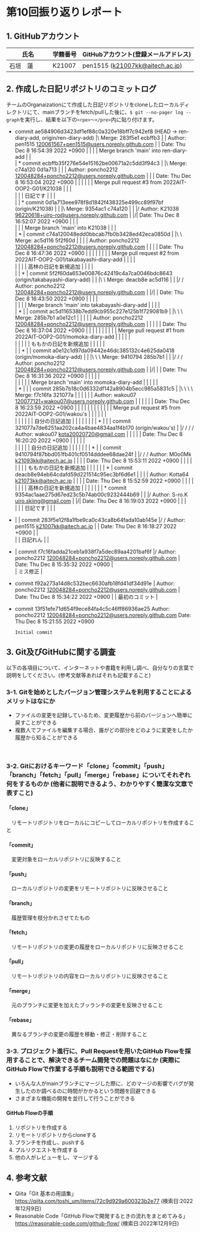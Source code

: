 # 第10回振り返りレポート

## 1. GitHubアカウント

| 氏名           | 学籍番号    | GitHubアカウント(登録メールアドレス) |
| -------------- | ----------- | -------------------------------------- |
| 石垣　蓮    　　 | K21007      | pen1515 (k21007kk@aitech.ac.jp) |

## 2. 作成した日記リポジトリのコミットログ

チームのOrganaizationにて作成した日記リポジトリをcloneしたローカルディレクトリにて、mainブランチをfetch/pullした後に、`$ git --no-pager log --graph`を実行し、結果を以下の`<rpe>〜</pre>`内に貼り付けます。

*   commit ae584906d3423df1ef88c0a320e18bff7c942ef8 (HEAD -> ren-diary-add, origin/ren-diary-add)
|\  Merge: 283f5e1 ecbffb3
| | Author: pen1515 <120061567+pen1515@users.noreply.github.com>
| | Date:   Thu Dec 8 16:54:39 2022 +0900
| | 
| |     Merge branch 'main' into ren-diary-add
| |   
| *   commit ecbffb35f276e54e15162be00671a2c5dd3f94c3
| |\  Merge: c74a120 0d1a713
| | | Author: poncho2212 <120048284+poncho2212@users.noreply.github.com>
| | | Date:   Thu Dec 8 16:53:04 2022 +0900
| | | 
| | |     Merge pull request #3 from 2022AIT-OOP2-G01/K21038
| | |     
| | |     日記です
| | |   
| | *   commit 0d1a713eee978f8d1842f438325e499cc89f97bf (origin/K21038)
| | |\  Merge: 9354ac1 c74a120
| | |/  Author: K21038 <96220618+uiro-ro@users.noreply.github.com>
| |/|   Date:   Thu Dec 8 16:52:07 2022 +0900
| | |   
| | |       Merge branch 'main' into K21038
| | |   
| * |   commit c74a120048edd0bbcab7fb0b3428ed42eca0850d
| |\ \  Merge: ac5d116 5f2f60d
| | | | Author: poncho2212 <120048284+poncho2212@users.noreply.github.com>
| | | | Date:   Thu Dec 8 16:47:36 2022 +0900
| | | | 
| | | |     Merge pull request #2 from 2022AIT-OOP2-G01/takabayashi-diary-add
| | | |     
| | | |     高林の日記を新規追加
| | | |   
| | * |   commit 5f2f60da653e00876c42419c4a7ca0046bdc8643 (origin/takabayashi-diary-add)
| | |\ \  Merge: deacb8e ac5d116
| | |/ /  Author: poncho2212 <120048284+poncho2212@users.noreply.github.com>
| |/| |   Date:   Thu Dec 8 16:43:50 2022 +0900
| | | |   
| | | |       Merge branch 'main' into takabayashi-diary-add
| | | |   
| * | |   commit ac5d116538b7edd9cb955c227e125b1f729081b9
| |\ \ \  Merge: 285b7b1 a0e12c1
| | | | | Author: poncho2212 <120048284+poncho2212@users.noreply.github.com>
| | | | | Date:   Thu Dec 8 16:37:04 2022 +0900
| | | | | 
| | | | |     Merge pull request #1 from 2022AIT-OOP2-G01/momoka-diary-add
| | | | |     
| | | | |     ももかの日記を新規追加
| | | | |   
| | * | |   commit a0e12c1d97da09442e46dc385132c4e625da0418 (origin/momoka-diary-add)
| | |\ \ \  Merge: 9410794 285b7b1
| | |/ / /  Author: poncho2212 <120048284+poncho2212@users.noreply.github.com>
| |/| | |   Date:   Thu Dec 8 16:31:36 2022 +0900
| | | | |   
| | | | |       Merge branch 'main' into momoka-diary-add
| | | | |   
| * | | |   commit 285b7b18c0d6332df142a8904b5ecc985a5831c5
| |\ \ \ \  Merge: f7c16fa 321077a
| | | | | | Author: wakou07 <120077121+wakou07@users.noreply.github.com>
| | | | | | Date:   Thu Dec 8 16:23:59 2022 +0900
| | | | | | 
| | | | | |     Merge pull request #5 from 2022AIT-OOP2-G01/wakou's
| | | | | |     
| | | | | |     自分の日記追加
| | | | | | 
| | * | | | commit 321077a7de6251aa202ca4a4bae4834aa1f4b170 (origin/wakou's)
| |/ / / /  Author: wakou07 <kota20020720@gmail.com>
| | | | |   Date:   Thu Dec 8 16:20:20 2022 +0900
| | | | |   
| | | | |       自分の日記追加
| | | | | 
| | * | | commit 9410794f87bbd051fb401cf0514dddee68dae24f
| |/ / /  Author: M0o0Mk <k21093kk@aitech.ac.jp>
| | | |   Date:   Thu Dec 8 15:53:11 2022 +0900
| | | |   
| | | |       ももかの日記を新規追加
| | | | 
| | * | commit deacb8e94eb64cdafd59d221514c95ec3bf6d6e1
| | | | Author: Kotta64 <k21073kk@aitech.ac.jp>
| | | | Date:   Thu Dec 8 15:52:59 2022 +0900
| | | | 
| | | |     高林の日記を新規追加
| | | | 
| | | * commit 9354ac1aae275d67ed23c5b74ab00c9232444b69
| | |/  Author: S-ro.K <uiro.skiing@gmail.com>
| |/|   Date:   Thu Dec 8 16:19:03 2022 +0900
| | |   
| | |       日記です
| | | 
* | | commit 283f5e12f8a1fbe9ca0c43ca8b64fada10ab145e
|/ /  Author: pen1515 <k21007kk@aitech.ac.jp>
| |   Date:   Thu Dec 8 16:18:27 2022 +0900
| |   
| |       日記れん
| | 
* | commit f7c16fadda21ceb1a938f7a5dec89aa4201baf6f
|/  Author: poncho2212 <120048284+poncho2212@users.noreply.github.com>
|   Date:   Thu Dec 8 15:35:32 2022 +0900
|   
|       ミス修正
| 
* commit f92a273a14d8c532bec6630afb18fd41df34d91e
| Author: poncho2212 <120048284+poncho2212@users.noreply.github.com>
| Date:   Thu Dec 8 15:34:22 2022 +0900
| 
|     最初のコミット
| 
* commit 13f51efe71d654f9ece84fa4c5c46ff86936ae25
  Author: poncho2212 <120048284+poncho2212@users.noreply.github.com>
  Date:   Thu Dec 8 15:21:55 2022 +0900
  
      Initial commit

</pre>


## 3. Git及びGitHubに関する調査

以下の各項目について、インターネットや書籍を利用し調べ、自分なりの言葉で説明をしてください。(参考文献等あればそれも記載すること)

### 3-1. Gitを始めとしたバージョン管理システムを利用することによるメリットはなにか

- ファイルの変更を記録しているため、変更履歴から前のバージョンへ簡単に戻すことができる
- 複数人でファイルを編集する場合、誰がどの部分をどのように変更をしたか履歴から知ることができる
<br>

### 3-2. Gitにおけるキーワード「clone」「commit」「push」「branch」「fetch」「pull」「merge」「rebase」についてそれぞれ何をするものか (他者に説明できるよう、わかりやすく簡潔な文章で表すこと)

#### 「clone」
&emsp;リモートリポジトリをローカルにコピーしてローカルリポジトリを作成すること
#### 「commit」
&emsp;変更対象をローカルリポジトリに反映すること
#### 「push」
&emsp;ローカルリポジトリの変更をリモートリポジトリに反映させること
#### 「branch」
&emsp;履歴管理を枝分かれさせてたもの
#### 「fetch」
&emsp;リモートリポジトリの変更の履歴をローカルリポジトリに反映させること
#### 「pull」
&emsp;リモートリポジトリの内容をローカルリポジトリに反映させること
#### 「merge」
&emsp;元のブランチに変更を加えたブッランチの変更を反映させること
#### 「rebase」
&emsp;異なるブランチの変更の履歴を移動・修正・削除すること
<br>

### 3-3. プロジェクト進行に、Pull Requestを用いたGitHub Flowを採用することで、解決できるチーム開発での問題はなにか (実際にGitHub Flowで作業する手順も説明できる範囲でする)
- いろんな人がmainブランチにマージした際に、どのマージの影響でバグが発生したのか調べるのに時間がかかるという問題を回避できる
- さまざまな機能の開発を並行して行うことができる

#### GitHub Flowの手順
1. リポジトリを作成する
2. リモートリポジトリからcloneする
3. ブランチを作成し、pushする
4. プルリクエストを作成する
5. 他の人がレビューをし、マージする



## 4. 参考文献
- Qiita「Git 基本の用語集」https://qiita.com/toshi_um/items/72c9d929a600323b2e77 (検索日:2022年12月9日)
- Reasonable Code「GitHub Flowで開発するときの流れをまとめてみる」https://reasonable-code.com/github-flow/ (検索日:2022年12月9日)

